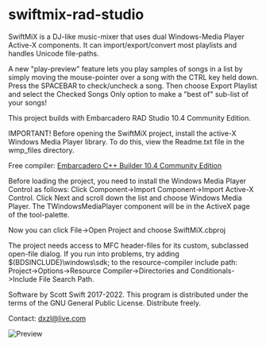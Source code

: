# swiftmix-rad-studio
SwiftMiX is a DJ-like music-mixer that uses dual Windows-Media Player Active-X components. It can import/export/convert most playlists and handles Unicode file-paths.

A new "play-preview" feature lets you play samples of songs in a list by simply moving the mouse-pointer over a song with the CTRL key held down. Press the SPACEBAR to check/uncheck a song. Then choose Export Playlist and select the Checked Songs Only option to make a "best of" sub-list of your songs!

This project builds with Embarcadero RAD Studio 10.4 Community Edition.

IMPORTANT! Before opening the SwiftMiX project, install the active-X Windows Media Player library. To do this, view the Readme.txt file in the wmp_files directory.

Free compiler: [Embarcadero C++ Builder 10.4 Community Edition](https://www.embarcadero.com/products/cbuilder/starter)

Before loading the project, you need to install the Windows Media Player Control as follows:
Click Component->Import Component->Import Active-X Control. Click Next and scroll down the list and choose Windows Media Player. The TWindowsMediaPlayer component will be in the ActiveX page of the tool-palette.

Now you can click File->Open Project and choose SwiftMiX.cbproj

The project needs access to MFC header-files for its custom, subclassed open-file dialog. If you run into problems, try adding $(BDSINCLUDE)\windows\sdk; to the resource-compiler include path: Project->Options->Resource Compiler->Directories and Conditionals->Include File Search Path.

Software by Scott Swift 2017-2022. This program is distributed under the terms of the GNU General Public License. Distribute freely.

Contact: dxzl@live.com

![Preview](swiftmix.png)
